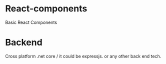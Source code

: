 # React-components

Basic React Components

# Backend

Cross platform .net core / it could be expressjs. or any other back end tech.
